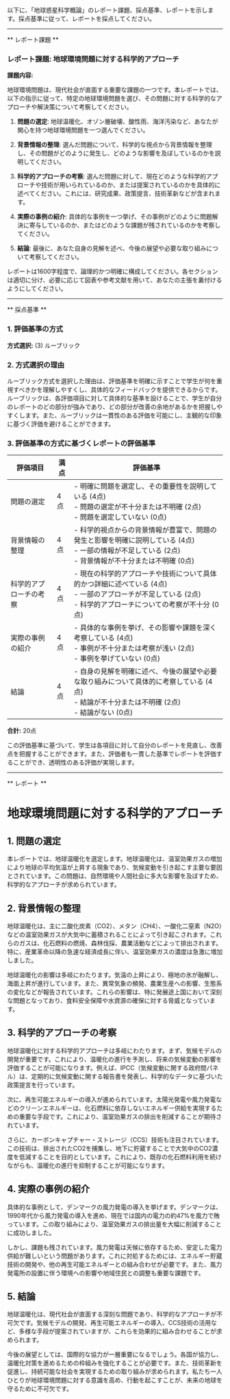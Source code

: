 以下に、「地球惑星科学概論」のレポート課題、採点基準、レポートを示します。採点基準に従って、レポートを採点してください。

---------------------------------------
** レポート課題 **

### レポート課題: 地球環境問題に対する科学的アプローチ

**課題内容:**

地球環境問題は、現代社会が直面する重要な課題の一つです。本レポートでは、以下の指示に従って、特定の地球環境問題を選び、その問題に対する科学的なアプローチや解決策について考察してください。

1. **問題の選定**: 地球温暖化、オゾン層破壊、酸性雨、海洋汚染など、あなたが関心を持つ地球環境問題を一つ選んでください。

2. **背景情報の整理**: 選んだ問題について、科学的な視点から背景情報を整理し、その問題がどのように発生し、どのような影響を及ぼしているのかを説明してください。

3. **科学的アプローチの考察**: 選んだ問題に対して、現在どのような科学的アプローチや技術が用いられているのか、または提案されているのかを具体的に述べてください。これには、研究成果、政策提言、技術革新などが含まれます。

4. **実際の事例の紹介**: 具体的な事例を一つ挙げ、その事例がどのように問題解決に寄与しているのか、またはどのような課題が残されているのかを考察してください。

5. **結論**: 最後に、あなた自身の見解を述べ、今後の展望や必要な取り組みについて考察してください。

レポートは1600字程度で、論理的かつ明確に構成してください。各セクションは適切に分け、必要に応じて図表や参考文献を用いて、あなたの主張を裏付けるようにしてください。

---------------------------------------
** 採点基準 **

### 1. 評価基準の方式
**方式選択:** (3) ルーブリック

### 2. 方式選択の理由
ルーブリック方式を選択した理由は、評価基準を明確に示すことで学生が何を重視すべきかを理解しやすくし、具体的なフィードバックを提供できるからです。ルーブリックは、各評価項目に対して具体的な基準を設けることで、学生が自分のレポートのどの部分が強みであり、どの部分が改善の余地があるかを把握しやすくします。また、ルーブリックは一貫性のある評価を可能にし、主観的な印象に基づく評価を避けることができます。

### 3. 評価基準の方式に基づくレポートの評価基準

| 評価項目                     | 満点 | 評価基準                                                                                     |
|------------------------------|------|----------------------------------------------------------------------------------------------|
| 問題の選定                   | 4点  | - 明確に問題を選定し、その重要性を説明している (4点) <br> - 問題の選定が不十分または不明確 (2点) <br> - 問題を選定していない (0点) |
| 背景情報の整理               | 4点  | - 科学的視点からの背景情報が豊富で、問題の発生と影響を明確に説明している (4点) <br> - 一部の情報が不足している (2点) <br> - 背景情報が不十分または不明確 (0点) |
| 科学的アプローチの考察       | 4点  | - 現在の科学的アプローチや技術について具体的かつ詳細に述べている (4点) <br> - 一部のアプローチが不足している (2点) <br> - 科学的アプローチについての考察が不十分 (0点) |
| 実際の事例の紹介             | 4点  | - 具体的な事例を挙げ、その影響や課題を深く考察している (4点) <br> - 事例が不十分または考察が浅い (2点) <br> - 事例を挙げていない (0点) |
| 結論                         | 4点  | - 自身の見解を明確に述べ、今後の展望や必要な取り組みについて具体的に考察している (4点) <br> - 結論が不十分または不明確 (2点) <br> - 結論がない (0点) |

**合計:** 20点

この評価基準に基づいて、学生は各項目に対して自分のレポートを見直し、改善点を把握することができます。また、評価者も一貫した基準でレポートを評価することができ、透明性のある評価が実現します。

---------------------------------------
** レポート **
# 地球環境問題に対する科学的アプローチ

## 1. 問題の選定

本レポートでは、地球温暖化を選定します。地球温暖化は、温室効果ガスの増加により地球の平均気温が上昇する現象であり、気候変動を引き起こす主要な要因とされています。この問題は、自然環境や人間社会に多大な影響を及ぼすため、科学的なアプローチが求められています。

## 2. 背景情報の整理

地球温暖化は、主に二酸化炭素（CO2）、メタン（CH4）、一酸化二窒素（N2O）などの温室効果ガスが大気中に蓄積されることによって引き起こされます。これらのガスは、化石燃料の燃焼、森林伐採、農業活動などによって排出されます。特に、産業革命以降の急速な経済成長に伴い、温室効果ガスの濃度は急激に増加しました。

地球温暖化の影響は多岐にわたります。気温の上昇により、極地の氷が融解し、海面上昇が進行しています。また、異常気象の頻発、農業生産への影響、生態系の変化などが報告されています。これらの影響は、特に発展途上国において深刻な問題となっており、食料安全保障や水資源の確保に対する脅威となっています。

## 3. 科学的アプローチの考察

地球温暖化に対する科学的アプローチは多岐にわたります。まず、気候モデルの開発が重要です。これにより、温暖化の進行を予測し、将来の気候変動の影響を評価することが可能になります。例えば、IPCC（気候変動に関する政府間パネル）は、定期的に気候変動に関する報告書を発表し、科学的なデータに基づいた政策提言を行っています。

次に、再生可能エネルギーの導入が進められています。太陽光発電や風力発電などのクリーンエネルギーは、化石燃料に依存しないエネルギー供給を実現するための重要な手段です。これにより、温室効果ガスの排出を削減することが期待されています。

さらに、カーボンキャプチャー・ストレージ（CCS）技術も注目されています。この技術は、排出されたCO2を捕集し、地下に貯蔵することで大気中のCO2濃度を低減することを目的としています。これにより、既存の化石燃料利用を続けながらも、温暖化の進行を抑制することが可能になります。

## 4. 実際の事例の紹介

具体的な事例として、デンマークの風力発電の導入を挙げます。デンマークは、1990年代から風力発電の導入を進め、現在では国内の電力の約47%を風力で賄っています。この取り組みにより、温室効果ガスの排出量を大幅に削減することに成功しました。

しかし、課題も残されています。風力発電は天候に依存するため、安定した電力供給が難しいという問題があります。これに対処するためには、エネルギー貯蔵技術の開発や、他の再生可能エネルギーとの組み合わせが必要です。また、風力発電所の設置に伴う環境への影響や地域住民との調整も重要な課題です。

## 5. 結論

地球温暖化は、現代社会が直面する深刻な問題であり、科学的なアプローチが不可欠です。気候モデルの開発、再生可能エネルギーの導入、CCS技術の活用など、多様な手段が提案されていますが、これらを効果的に組み合わせることが求められます。

今後の展望としては、国際的な協力が一層重要になるでしょう。各国が協力し、温暖化対策を進めるための枠組みを強化することが必要です。また、技術革新を促進し、持続可能な社会を実現するための取り組みが求められます。私たち一人ひとりが地球環境問題に対する意識を高め、行動を起こすことが、未来の地球を守るために不可欠です。

